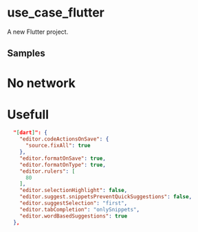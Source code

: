 # use_case_flutter

A new Flutter project.

## Samples

# No network

# Usefull

```json
  "[dart]": {
    "editor.codeActionsOnSave": {
      "source.fixAll": true
    },
    "editor.formatOnSave": true,
    "editor.formatOnType": true,
    "editor.rulers": [
      80
    ],
    "editor.selectionHighlight": false,
    "editor.suggest.snippetsPreventQuickSuggestions": false,
    "editor.suggestSelection": "first",
    "editor.tabCompletion": "onlySnippets",
    "editor.wordBasedSuggestions": true
  },
```
